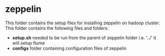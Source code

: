 # zeppelin
This folder contains the setup files for installing zeppelin on hadoop cluster.
This folder contains the following files and folders:
- **setup.sh** needed to be run from the parent of zeppelin folder i.e. '../' it will setup flume
- **configs** folder containing configuration files of zeppelin
